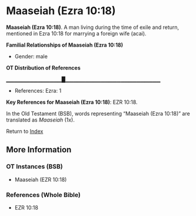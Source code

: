 # Maaseiah (Ezra 10:18)
**Maaseiah (Ezra 10:18)**. 
A man living during the time of exile and return, mentioned in Ezra 10:18 for marrying a foreign wife (acai). 




**Familial Relationships of Maaseiah (Ezra 10:18)**


* Gender: male


**OT Distribution of References**

▁▁▁▁▁▁▁▁▁▁▁▁▁▁█▁▁▁▁▁▁▁▁▁▁▁▁▁▁▁▁▁▁▁▁▁▁▁▁
* References: Ezra: 1



**Key References for Maaseiah (Ezra 10:18)**: 
EZR 10:18. 


In the Old Testament (BSB), words representing “Maaseiah (Ezra 10:18)” are translated as 
*Maaseiah* (1x). 




Return to [Index](00-Index.md)

## More Information

### OT Instances (BSB)

* Maaseiah (EZR 10:18)



### References (Whole Bible)

* EZR 10:18



